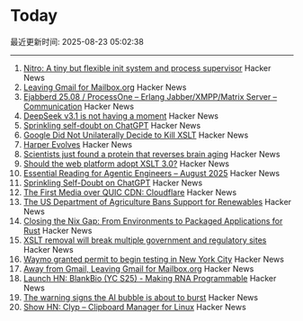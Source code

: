 # Today

最近更新时间: 2025-08-23 05:02:38

--- 
1. [Nitro: A tiny but flexible init system and process supervisor](https://git.vuxu.org/nitro/about/) Hacker News
2. [Leaving Gmail for Mailbox.org](https://giuliomagnifico.blog/post/2025-08-18-leaving-gmail/) Hacker News
3. [Ejabberd 25.08 / ProcessOne – Erlang Jabber/XMPP/Matrix Server – Communication](https://www.process-one.net/blog/ejabberd-25-08/) Hacker News
4. [DeepSeek v3.1 is not having a moment](https://thezvi.wordpress.com/2025/08/22/deepseek-v3-1-is-not-having-a-moment/) Hacker News
5. [Sprinkling self-doubt on ChatGPT](https://justin.searls.co/posts/sprinkling-self-doubt-on-chatgpt/) Hacker News
6. [Google Did Not Unilaterally Decide to Kill XSLT](https://meyerweb.com/eric/thoughts/2025/08/22/no-google-did-not-unilaterally-decide-to-kill-xslt/) Hacker News
7. [Harper Evolves](https://elijahpotter.dev/articles/harper_evolves) Hacker News
8. [Scientists just found a protein that reverses brain aging](https://www.sciencedaily.com/releases/2025/08/250820000808.htm) Hacker News
9. [Should the web platform adopt XSLT 3.0?](https://github.com/whatwg/html/issues/11578) Hacker News
10. [Essential Reading for Agentic Engineers – August 2025](https://steipete.me/posts/2025/essential-reading-august-2025) Hacker News
11. [Sprinkling Self-Doubt on ChatGPT](https://justin.searls.co/posts/sprinkling-self-doubt-on-chatgpt/) Hacker News
12. [The First Media over QUIC CDN: Cloudflare](https://moq.dev/blog/first-cdn/) Hacker News
13. [The US Department of Agriculture Bans Support for Renewables](https://insideclimatenews.org/news/19082025/usda-bans-farm-renewables-support/) Hacker News
14. [Closing the Nix Gap: From Environments to Packaged Applications for Rust](https://devenv.sh/blog/2025/08/22/closing-the-nix-gap-from-environments-to-packaged-applications-for-rust/) Hacker News
15. [XSLT removal will break multiple government and regulatory sites](https://github.com/whatwg/html/issues/11582) Hacker News
16. [Waymo granted permit to begin testing in New York City](https://www.cnbc.com/2025/08/22/waymo-permit-new-york-city-nyc-rides.html) Hacker News
17. [Away from Gmail, Leaving Gmail for Mailbox.org](https://giuliomagnifico.blog/post/2025-08-18-leaving-gmail/) Hacker News
18. [Launch HN: BlankBio (YC S25) - Making RNA Programmable](https://news.ycombinator.com/item?id=44986809) Hacker News
19. [The warning signs the AI bubble is about to burst](https://www.telegraph.co.uk/business/2025/08/20/ai-report-triggering-panic-and-fear-on-wall-street/) Hacker News
20. [Show HN: Clyp – Clipboard Manager for Linux](https://github.com/murat-cileli/clyp) Hacker News
